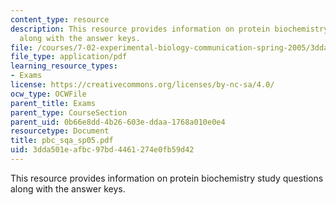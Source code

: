 ```yaml
---
content_type: resource
description: This resource provides information on protein biochemistry study questions
  along with the answer keys.
file: /courses/7-02-experimental-biology-communication-spring-2005/3dda501eafbc97bd4461274e0fb59d42_pbc_sqa_sp05.pdf
file_type: application/pdf
learning_resource_types:
- Exams
license: https://creativecommons.org/licenses/by-nc-sa/4.0/
ocw_type: OCWFile
parent_title: Exams
parent_type: CourseSection
parent_uid: 0b66e8dd-4b26-603e-ddaa-1768a010e0e4
resourcetype: Document
title: pbc_sqa_sp05.pdf
uid: 3dda501e-afbc-97bd-4461-274e0fb59d42
---
```

This resource provides information on protein biochemistry study questions along with the answer keys.
